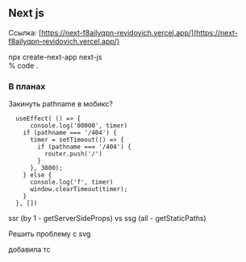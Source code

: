 ## Next js

Ссылка: [https://next-f8ailyqpn-revidovich.vercel.app/](https://next-f8ailyqpn-revidovich.vercel.app/) 

npx create-next-app next-js  
% code .  

### В планах  

Закинуть pathname в мобикс?
```
  useEffect( () => {
      console.log('00000', timer)
    if (pathname === '/404') {
      timer = setTimeout(() => {
        if (pathname === '/404') {
          router.push('/')
        }
      }, 3000);
    } else {
      console.log('f', timer)
      window.clearTimeout(timer);
    }
  }, [])
```
  
ssr (by 1 - getServerSideProps) vs ssg (all - getStaticPaths)  
  
Решить проблему с svg  
    
добавила тс
